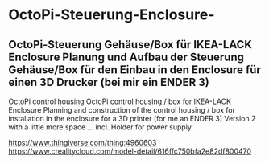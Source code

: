 # OctoPi-Steuerung-Enclosure-
OctoPi-Steuerung Gehäuse/Box für IKEA-LACK Enclosure Planung und Aufbau der Steuerung Gehäuse/Box für den Einbau in den Enclosure für einen 3D Drucker (bei mir ein ENDER 3)
----
OctoPi control housing
OctoPi control housing / box for IKEA-LACK Enclosure Planning and construction of the control housing / box for installation in the enclosure for a 3D printer (for me an ENDER 3)
Version 2 with a little more space ... incl. Holder for power supply.

https://www.thingiverse.com/thing:4960603
https://www.crealitycloud.com/model-detail/616ffc750bfa2e82df800470

